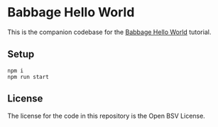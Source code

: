 # Babbage Hello World

This is the companion codebase for the [Babbage Hello World](https://projectbabbage.com/hello-world) tutorial.

## Setup

```
npm i
npm run start
```

## License

The license for the code in this repository is the Open BSV License.
